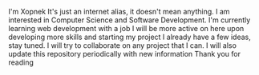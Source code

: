 I'm Xopnek
It's just an internet alias, it doesn't mean anything.
I am interested in Computer Science and Software Development.
I'm currently learning web development with a job
I will be more active on here upon developing more skills and starting my project
I already have a few ideas, stay tuned.
I will try to collaborate on any project that I can. 
I will also update this repository periodically with new information
Thank you for reading

